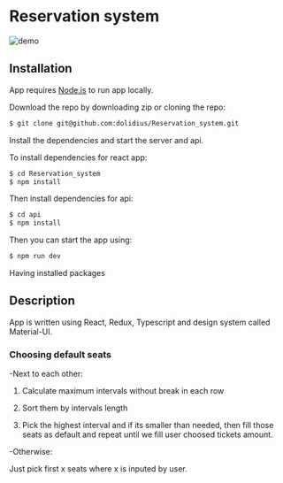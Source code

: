 # Reservation system

![demo](https://i.imgur.com/DCGD8XH.png)

## Installation

App requires [Node.js](https://nodejs.org/) to run app locally.

Download the repo by downloading zip or cloning the repo:

```sh
$ git clone git@github.com:dolidius/Reservation_system.git
```

Install the dependencies and start the server and api.

To install dependencies for react app:
```sh
$ cd Reservation_system
$ npm install
```

Then install dependencies for api:
```sh
$ cd api
$ npm install
```

Then you can start the app using: 
```sh
$ npm run dev
```

Having installed packages 

## Description

App is written using React, Redux, Typescript and design system called Material-UI. 

### Choosing default seats

-Next to each other:

1) Calculate maximum intervals without break in each row

2) Sort them by intervals length

3) Pick the highest interval and if its smaller than needed, then fill those seats as default and repeat until we fill user choosed tickets amount.

-Otherwise:

Just pick first x seats where x is inputed by user.
